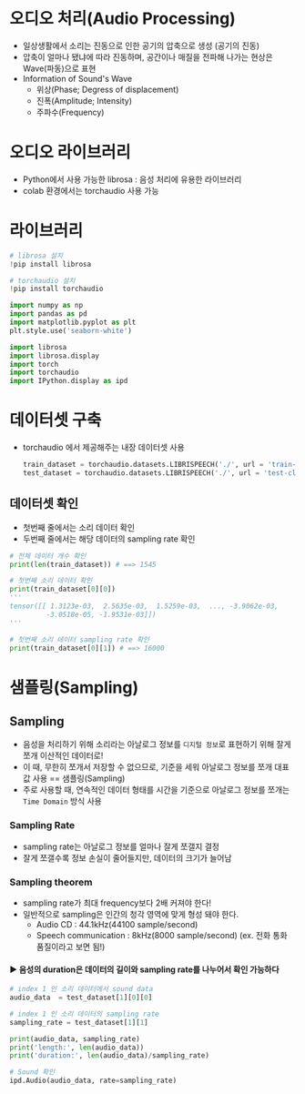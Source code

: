 # 오디오 처리(Audio Processing)

- 일상생활에서 소리는 진동으로 인한 공기의 압축으로 생성 (공기의 진동)
- 압축이 얼마나 됐냐에 따라 진동하며, 공간이나 매질을 전파해 나가는 현상은 Wave(파동)으로 표현
- Information of Sound's Wave
    - 위상(Phase; Degress of displacement)
    - 진폭(Amplitude; Intensity)
    - 주파수(Frequency)



# 오디오 라이브러리

- Python에서 사용 가능한 librosa : 음성 처리에 유용한 라이브러리
- colab 환경에서는 torchaudio 사용 가능



# 라이브러리

```python
# librosa 설치
!pip install librosa

# torchaudio 설치
!pip install torchaudio
```

```python
import numpy as np
import pandas as pd
import matplotlib.pyplot as plt
plt.style.use('seaborn-white')

import librosa
import librosa.display
import torch
import torchaudio
import IPython.display as ipd
```



# 데이터셋 구축
- torchaudio 에서 제공해주는 내장 데이터셋 사용

  ```python
  train_dataset = torchaudio.datasets.LIBRISPEECH('./', url = 'train-clean-100', download=True)
  test_dataset = torchaudio.datasets.LIBRISPEECH('./', url = 'test-clean', download=True)
  ```

  

## 데이터셋 확인

- 첫번째 줄에서는 소리 데이터 확인
- 두번째 줄에서는 해당 데이터의 sampling rate 확인

```python
# 전체 데이터 개수 확인
print(len(train_dataset)) # ==> 1545

# 첫번째 소리 데이터 확인
print(train_dataset[0][0])
'''
tensor([[ 1.3123e-03,  2.5635e-03,  1.5259e-03,  ..., -3.9062e-03,
         -3.0518e-05, -1.9531e-03]])
'''

# 첫번째 소리 데이터 sampling rate 확인
print(train_dataset[0][1]) # ==> 16000
```



# 샘플링(Sampling)



## Sampling

- 음성을 처리하기 위해 소리라는 아날로그 정보를 `디지털 정보`로 표현하기 위해 잘게 쪼개 이산적인 데이터로!
- 이 때, 무한히 쪼개서 저장할 수 없으므로, 기준을 세워 아날로그 정보를 쪼개 대표값 사용 == 샘플링(Sampling)
- 주로 사용할 때, 연속적인 데이터 형태를 시간을 기준으로 아날로그 정보를 쪼개는 `Time Domain` 방식 사용



### Sampling Rate

- sampling rate는 아날로그 정보를 얼마나 잘게 쪼갤지 결정
- 잘게 쪼갤수록 정보 손실이 줄어들지만, 데이터의 크기가 늘어남



### Sampling theorem

- sampling rate가 최대 frequency보다 2배 커져야 한다!
- 일반적으로 sampling은 인간의 청각 영역에 맞게 형성 돼야 한다.
    - Audio CD : 44.1kHz(44100 sample/second)
    - Speech communication : 8kHz(8000 sample/second) (ex. 전화 통화 품질이라고 보면 됨!)

#### ▶ 음성의 duration은 데이터의 길이와 sampling rate를 나누어서 확인 가능하다

```python
# index 1 인 소리 데이터에서 sound data
audio_data  = test_dataset[1][0][0]

# index 1 인 소리 데이터의 sampling rate
sampling_rate = test_dataset[1][1]

print(audio_data, sampling_rate)
print('length:', len(audio_data))
print('duration:', len(audio_data)/sampling_rate)

# Sound 확인 
ipd.Audio(audio_data, rate=sampling_rate)
```

